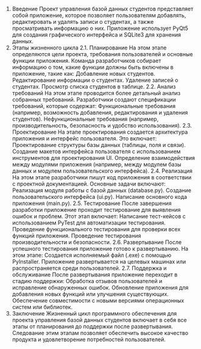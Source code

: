 1. Введение
Проект управления базой данных студентов представляет собой приложение, которое позволяет пользователям добавлять, редактировать и удалять записи о студентах, а также просматривать информацию о них. Приложение использует PyQt5 для создания графического интерфейса и SQLite3 для хранения данных.
2. Этапы жизненного цикла
2.1. Планирование
На этом этапе определяются цели проекта, требования пользователей и основные функции приложения. Команда разработчиков собирает информацию о том, какие функции должны быть включены в приложение, такие как:
Добавление новых студентов.
Редактирование информации о студентах.
Удаление записей о студентах.
Просмотр списка студентов в таблице.
2.2. Анализ требований
На этом этапе проводится более детальный анализ собранных требований. Разработчики создают спецификации требований, которые содержат:
Функциональные требования (например, возможность добавления, редактирования и удаления студентов).
Нефункциональные требования (например, производительность, безопасность и удобство использования).
2.3. Проектирование
На этапе проектирования создается архитектура приложения и интерфейс пользователя. Это включает:
Проектирование структуры базы данных (таблицы, поля и связи).
Создание макетов интерфейса пользователя с использованием инструментов для проектирования UI.
Определение взаимодействия между модулями приложения (например, между модулем базы данных и модулем пользовательского интерфейса).
2.4. Реализация
На этом этапе разработчики пишут код приложения в соответствии с проектной документацией. Основные задачи включают:
Реализация модуля работы с базой данных (database.py).
Создание пользовательского интерфейса (ui.py).
Написание основного кода приложения (main.py).
2.5. Тестирование
После завершения разработки приложение проходит тестирование для выявления ошибок и проблем. Этот этап включает:
Написание тест-кейсов с использованием PyTest для автоматизации тестирования.
Проведение функционального тестирования для проверки всех функций приложения.
Проведение тестирования производительности и безопасности.
2.6. Развертывание
После успешного тестирования приложение готово к развертыванию. На этом этапе:
Создается исполняемый файл (.exe) с помощью PyInstaller.
Приложение развертывается на целевых машинах или распространяется среди пользователей.
2.7. Поддержка и обслуживание
После развертывания приложение переходит в стадию поддержки:
Обработка отзывов пользователей и исправление обнаруженных ошибок.
Обновление приложения для добавления новых функций или улучшения существующих.
Обеспечение совместимости с новыми версиями операционных систем или библиотек.
3. Заключение
Жизненный цикл программного обеспечения для проекта управления базой данных студентов включает в себя все этапы от планирования до поддержки после развертывания. Следование этим этапам позволяет обеспечить высокое качество продукта и удовлетворение потребностей пользователей.
